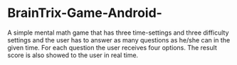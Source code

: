 # BrainTrix-Game-Android-
A simple mental math game that has three time-settings and three difficulty settings and the user has to answer as many questions as he/she can in the given time. For each question the user receives four options. The result score is also showed to the user in real time.
